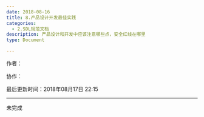 ```yaml
---
date: 2018-08-16
title: 8.产品设计开发最佳实践
categories:
  - 2.SDL规范文档
description: 产品设计和开发中应该注意哪些点，安全红线在哪里
type: Document

---
```


作者：

协作：

最后更新时间：2018年08月17日 22:15

-------

未完成